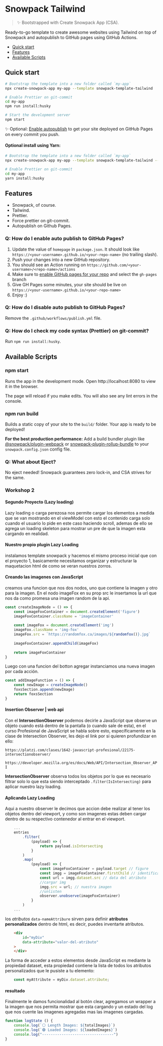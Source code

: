 # Snowpack Tailwind

> ✨ Bootstrapped with Create Snowpack App (CSA).

Ready-to-go template to create awesome websites using Tailwind on top of Snowpack and autopublish to GitHub pages using GitHub Actions.

- [Quick start](#quick-start)
- [Features](#features)
- [Available Scripts](#available-scripts)

## Quick start

```sh
# Bootstrap the template into a new folder called `my-app`
npx create-snowpack-app my-app --template snowpack-template-tailwind

# Enable Prettier on git-commit
cd my-app
npm run install:husky

# Start the development server
npm start
```

✨ Optional: [Enable autopublish](#q-how-do-i-enable-auto-publish-to-github-pages) to get your site deployed on GitHub Pages on every commit you push.

#### Optional install using Yarn:

```sh
# Bootstrap the template into a new folder called `my-app`
npx create-snowpack-app my-app --template snowpack-template-tailwind --use-yarn

# Enable Prettier on git-commit
cd my-app
yarn install:husky
```

## Features

- Snowpack, of course.
- Tailwind.
- Prettier.
- Force prettier on git-commit.
- Autopublish on Github Pages.

### Q: How do I enable auto publish to GitHub Pages?

1. Update the value of `homepage` in `package.json`. It should look like `https://<your-username>.github.io/<your-repo-name>` (no trailing slash).
1. Push your changes into a new GitHub repository.
1. You should see an Action running on `https://github.com/<your-username>/<repo-name>/actions`
1. Make sure to [enable GitHub pages for your repo](https://docs.github.com/en/free-pro-team@latest/github/working-with-github-pages/configuring-a-publishing-source-for-your-github-pages-site#choosing-a-publishing-source) and select the `gh-pages` branch
1. Give GH Pages some minutes, your site should be live on `https://<your-username>.github.io/<your-repo-name>`
1. Enjoy :)

### Q: How do I disable auto publish to GitHub Pages?

Remove the `.github/workflows/publish.yml` file.

### Q: How do I check my code syntax (Prettier) on git-commit?

Run `npm run install:husky`.

## Available Scripts

### npm start

Runs the app in the development mode.
Open http://localhost:8080 to view it in the browser.

The page will reload if you make edits.
You will also see any lint errors in the console.

### npm run build

Builds a static copy of your site to the `build/` folder.
Your app is ready to be deployed!

**For the best production performance:** Add a build bundler plugin like [@snowpack/plugin-webpack](https://github.com/snowpackjs/snowpack/tree/master/plugins/plugin-webpack) or [snowpack-plugin-rollup-bundle](https://github.com/ParamagicDev/snowpack-plugin-rollup-bundle) to your `snowpack.config.json` config file.

### Q: What about Eject?

No eject needed! Snowpack guarantees zero lock-in, and CSA strives for the same.

### Workshop 2

#### Segundo Proyecto (Lazy loading)

Lazy loading o carga perezosa nos permite cargar los elementos a medida que se van mostrando en el viewModel con esto el contenido carga solo cuando el usuario lo pide en este caso haciendo scroll, ademas de ello se agrega un loading skeleton para mostrar un pre de que la imagen esta cargando en realidad.

#### Nuestro propio plugin Lazy Loading

instalamos template snowpack y hacemos el mismo proceso inicial que con el proyecto 1, basicamente necesitamos organizar y estructurar la maquetacion html de como se veran nuestros zorros.

#### Creando las imagenes con JavaScript

creamos una funcion que nos dos nodos, uno que contiene la imagen y otro para la imagen. En el nodo imageFox en su prop src le insertamos la url que nos da como promesa una imagen random de la api.

``` js 
const createImageNode = () => {
    const imageFoxContainer = document.createElement('figure')
    imageFoxContainer.className = 'imageContainer'
    
    const imageFox = document.createElement('img')
    imageFox.className = 'img-fox'
    imageFox.src = `https://randomfox.ca/images/${randomfox()}.jpg`
    
    imageFoxContainer.appendChild(imageFox)
    
    return imageFoxContainer
}
```

Luego con una funcion del botton agregar instanciamos una nueva imagen por cada acción. 

``` js 
const addImageFunction = () => {
    const newImage = createImageNode()
    foxsSection.append(newImage)
    return foxsSection
}
```

#### Insertion Observer | web api

Con el **IntersectionObserver** podemos decirle a JavaScript que observe un objeto cuando está dentro de la pantalla (o cuando sale de esta), en el curso Profesional de JavaScript se habla sobre esto, específicamente en la clase de Intersection Observer, les dejo el link por si quieren profundizar en ello:

`https://platzi.com/clases/1642-javascript-profesional/22175-intersectionobserver/`

`https://developer.mozilla.org/es/docs/Web/API/Intersection_Observer_API`

**IntersectionObserver** observa todos los objetos por lo que es necesario filtrar solo lo que esta siendo interceptado `.filter(IsIntersecting)` para aplicar nuestro lazy loading.

#### Aplicando Lazy Loading

Aqui a nuestro observer le decimos que accion debe realizar al tener los objetos dentro del viewport, y como son imagenes estas deben cargar dentro de su respectivo contenedor al entrar en el viewport.

``` js 
    ...
    entries
        .filter(
            (payload) => {
                return payload.isIntersecting
            }
        )
        .map(
            (payload) => {
                const imageFoxContainer = payload.target // figure
                const imgg = imageFoxContainer.firstChild // identificamos la img
                const url = imgg.dataset.src // data del atributo
                //cargar img
                imgg.src = url; // nuestra imagen
                //unlisten
                observer.unobserve(imageFoxContainer)
            }
        )
    ...
```

los *atributos* `data-nameAttribure` sirven para definir **atributos personalizados** dentro de html, es decir, puedes inventarte atributos.

``` html
    <div
        id="myDiv"
        data-attribute="valor-del-atributo"
    > 
    </div>
```

La forma de acceder a estos elementos desde JavaScript es mediante la propiedad dataset, esta propiedad contiene la lista de todos los atributos personalizados que le pusiste a tu elemento:

``` js 
    const myAttribute = myDiv.dataset.attribute;
```

#### resultado

Finalmente le damos funcionalidad al botón clear, agregamos un wrapper a la imagen que nos permita mostrar que esta cargando y un estado del log que nos cuente las imagenes agregadas mas las imagenes cargadas.

``` js 
function logState () {
    console.log(`⚪️ Length Images: ${totalImages}`)
    console.log(`🟣 Loaded Images: ${loadedImages}`)
    console.log("---------------------------------")
}
```
